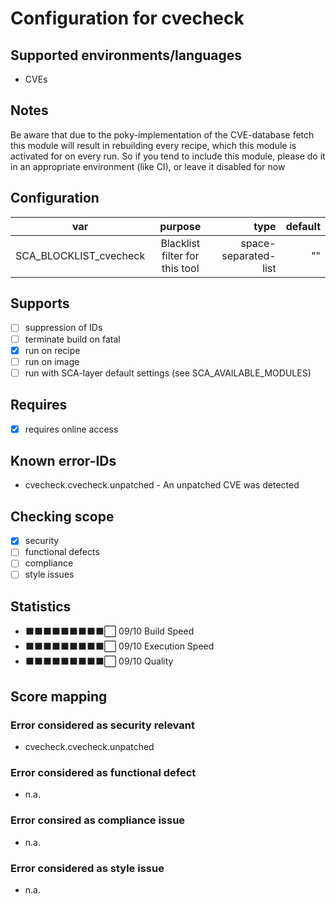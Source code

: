 # Configuration for cvecheck

## Supported environments/languages

* CVEs

## Notes

Be aware that due to the poky-implementation of the CVE-database fetch this module will result in rebuilding
every recipe, which this module is activated for on every run.
So if you tend to include this module, please do it in an appropriate environment (like CI), or leave it disabled for now

## Configuration

| var | purpose | type | default |
| ------------- |:-------------:| -----:| -----:
| SCA_BLOCKLIST_cvecheck | Blacklist filter for this tool | space-separated-list | ""

## Supports

* [ ] suppression of IDs
* [ ] terminate build on fatal
* [x] run on recipe
* [ ] run on image
* [ ] run with SCA-layer default settings (see SCA_AVAILABLE_MODULES)

## Requires

* [x] requires online access

## Known error-IDs

* cvecheck.cvecheck.unpatched - An unpatched CVE was detected

## Checking scope

* [x] security
* [ ] functional defects
* [ ] compliance
* [ ] style issues

## Statistics

* ⬛⬛⬛⬛⬛⬛⬛⬛⬛⬜ 09/10 Build Speed
* ⬛⬛⬛⬛⬛⬛⬛⬛⬛⬜ 09/10 Execution Speed
* ⬛⬛⬛⬛⬛⬛⬛⬛⬛⬜ 09/10 Quality

## Score mapping

### Error considered as security relevant

* cvecheck.cvecheck.unpatched

### Error considered as functional defect

* n.a.

### Error consired as compliance issue

* n.a.

### Error considered as style issue

* n.a.

